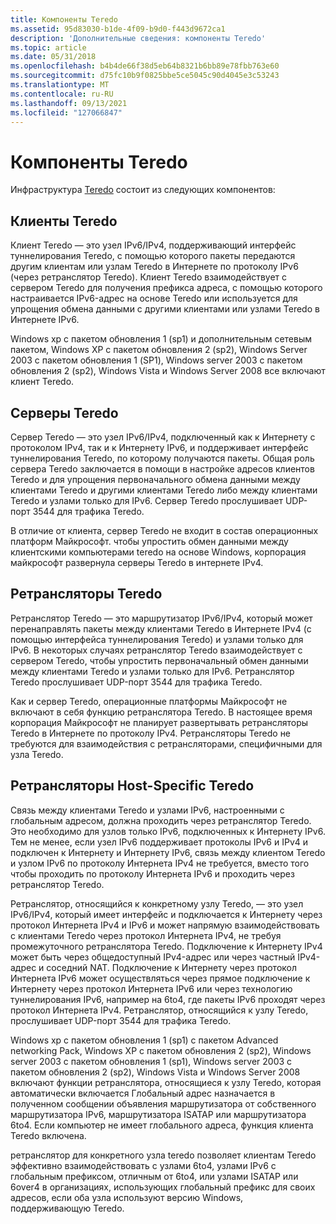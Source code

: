 ```yaml
---
title: Компоненты Teredo
ms.assetid: 95d83030-b1de-4f09-b9d0-f443d9672ca1
description: 'Дополнительные сведения: компоненты Teredo'
ms.topic: article
ms.date: 05/31/2018
ms.openlocfilehash: b4b4de66f38d5eb64b8321b6bb89e78fbb763e60
ms.sourcegitcommit: d75fc10b9f0825bbe5ce5045c90d4045e3c53243
ms.translationtype: MT
ms.contentlocale: ru-RU
ms.lasthandoff: 09/13/2021
ms.locfileid: "127066847"
---
```

# <a name="teredo-components"></a>Компоненты Teredo

Инфраструктура [Teredo](about-teredo.md) состоит из следующих компонентов:

## <a name="teredo-clients"></a>Клиенты Teredo

Клиент Teredo — это узел IPv6/IPv4, поддерживающий интерфейс туннелирования Teredo, с помощью которого пакеты передаются другим клиентам или узлам Teredo в Интернете по протоколу IPv6 (через ретранслятор Teredo). Клиент Teredo взаимодействует с сервером Teredo для получения префикса адреса, с помощью которого настраивается IPv6-адрес на основе Teredo или используется для упрощения обмена данными с другими клиентами или узлами Teredo в Интернете IPv6.

Windows xp с пакетом обновления 1 (sp1) и дополнительным сетевым пакетом, Windows XP с пакетом обновления 2 (sp2), Windows Server 2003 с пакетом обновления 1 (SP1), Windows server 2003 с пакетом обновления 2 (sp2), Windows Vista и Windows Server 2008 все включают клиент Teredo.

## <a name="teredo-servers"></a>Серверы Teredo

Сервер Teredo — это узел IPv6/IPv4, подключенный как к Интернету с протоколом IPv4, так и к Интернету IPv6, и поддерживает интерфейс туннелирования Teredo, по которому получаются пакеты. Общая роль сервера Teredo заключается в помощи в настройке адресов клиентов Teredo и для упрощения первоначального обмена данными между клиентами Teredo и другими клиентами Teredo либо между клиентами Teredo и узлами только для IPv6. Сервер Teredo прослушивает UDP-порт 3544 для трафика Teredo.

В отличие от клиента, сервер Teredo не входит в состав операционных платформ Майкрософт. чтобы упростить обмен данными между клиентскими компьютерами teredo на основе Windows, корпорация майкрософт развернула серверы Teredo в интернете IPv4.

## <a name="teredo-relays"></a>Ретрансляторы Teredo

Ретранслятор Teredo — это маршрутизатор IPv6/IPv4, который может перенаправлять пакеты между клиентами Teredo в Интернете IPv4 (с помощью интерфейса туннелирования Teredo) и узлами только для IPv6. В некоторых случаях ретранслятор Teredo взаимодействует с сервером Teredo, чтобы упростить первоначальный обмен данными между клиентами Teredo и узлами только для IPv6. Ретранслятор Teredo прослушивает UDP-порт 3544 для трафика Teredo.

Как и сервер Teredo, операционные платформы Майкрософт не включают в себя функцию ретранслятора Teredo. В настоящее время корпорация Майкрософт не планирует развертывать ретрансляторы Teredo в Интернете по протоколу IPv4. Ретрансляторы Teredo не требуются для взаимодействия с ретрансляторами, специфичными для узла Teredo.

## <a name="teredo-host-specific-relays"></a>Ретрансляторы Host-Specific Teredo

Связь между клиентами Teredo и узлами IPv6, настроенными с глобальным адресом, должна проходить через ретранслятор Teredo. Это необходимо для узлов только IPv6, подключенных к Интернету IPv6. Тем не менее, если узел IPv6 поддерживает протоколы IPv6 и IPv4 и подключен к Интернету и Интернету IPv6, связь между клиентом Teredo и узлом IPv6 по протоколу Интернета IPv4 не требуется, вместо того чтобы проходить по протоколу Интернета IPv6 и проходить через ретранслятор Teredo.

Ретранслятор, относящийся к конкретному узлу Teredo, — это узел IPv6/IPv4, который имеет интерфейс и подключается к Интернету через протокол Интернета IPv4 и IPv6 и может напрямую взаимодействовать с клиентами Teredo через протокол Интернета IPv4, не требуя промежуточного ретранслятора Teredo. Подключение к Интернету IPv4 может быть через общедоступный IPv4-адрес или через частный IPv4-адрес и соседний NAT. Подключение к Интернету через протокол Интернета IPv6 может осуществляться через прямое подключение к Интернету через протокол Интернета IPv6 или через технологию туннелирования IPv6, например на 6to4, где пакеты IPv6 проходят через протокол Интернета IPv4. Ретранслятор, относящийся к узлу Teredo, прослушивает UDP-порт 3544 для трафика Teredo.

Windows xp с пакетом обновления 1 (sp1) с пакетом Advanced networking Pack, Windows XP с пакетом обновления 2 (sp2), Windows server 2003 с пакетом обновления 1 (sp1), Windows server 2003 с пакетом обновления 2 (sp2), Windows Vista и Windows Server 2008 включают функции ретранслятора, относящиеся к узлу Teredo, которая автоматически включается Глобальный адрес назначается в полученном сообщении объявления маршрутизатора от собственного маршрутизатора IPv6, маршрутизатора ISATAP или маршрутизатора 6to4. Если компьютер не имеет глобального адреса, функция клиента Teredo включена.

ретранслятор для конкретного узла teredo позволяет клиентам Teredo эффективно взаимодействовать с узлами 6to4, узлами IPv6 с глобальным префиксом, отличным от 6to4, или узлами ISATAP или 6over4 в организациях, использующих глобальный префикс для своих адресов, если оба узла используют версию Windows, поддерживающую Teredo.

 

 




